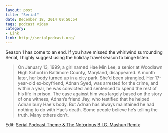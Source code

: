 ```yaml
---
layout: post
title: "Serial"
date: December 18, 2014 09:50:54
tags: podcast video
category:
- Link
link: http://serialpodcast.org/
---
```


Season 1 has come to an end. If you have missed the whirlwind surrounding Serial, I highly suggest using the holiday travel season to binge listen. 

> On January 13, 1999, a girl named Hae Min Lee, a senior at Woodlawn High School in Baltimore County, Maryland, disappeared. A month later, her body turned up in a city park. She'd been strangled. Her 17-year-old ex-boyfriend, Adnan Syed, was arrested for the crime, and within a year, he was convicted and sentenced to spend the rest of his life in prison. The case against him was largely based on the story of one witness, Adnan’s friend Jay, who testified that he helped Adnan bury Hae's body. But Adnan has always maintained he had nothing to do with Hae’s death. Some people believe he’s telling the truth. Many others don’t.

Edit: [Serial Podcast Theme & The Notorious B.I.G. Mashup Remix](https://www.youtube.com/watch?v=nYZXIFpNgLo&feature=youtu.be)

